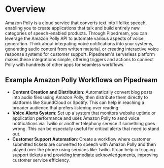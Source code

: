 # Overview

Amazon Polly is a cloud service that converts text into lifelike speech, enabling you to create applications that talk and build entirely new categories of speech-enabled products. Through Pipedream, you can leverage the Amazon Polly API to automate various aspects of voice generation. Think about integrating voice notifications into your systems, generating audio content from written material, or creating interactive voice response systems for customer support. Pipedream's serverless platform makes these integrations simple, offering triggers and actions to connect Polly with hundreds of other apps for seamless workflows.

## Example Amazon Polly Workflows on Pipedream

- **Content Creation and Distribution**: Automatically convert blog posts into audio files using Amazon Polly, then distribute them directly to platforms like SoundCloud or Spotify. This can help in reaching a broader audience that prefers listening over reading.
- **Voice Alerts System**: Set up a system that monitors website uptime or application performance and uses Amazon Polly to send voice notifications via Twilio or another telephony service if something goes wrong. This can be especially useful for critical alerts that need to stand out.
- **Customer Support Automation**: Create a workflow where customer submitted tickets are converted to speech with Amazon Polly and then played over the phone using services like Twilio. It can help in triaging support tickets and providing immediate acknowledgements, improving customer service efficiency.

